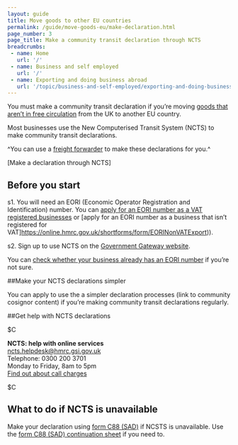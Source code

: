 ```yaml
---
layout: guide
title: Move goods to other EU countries
permalink: /guide/move-goods-eu/make-declaration.html
page_number: 3
page_title: Make a community transit declaration through NCTS
breadcrumbs:
 - name: Home
   url: '/'
 - name: Business and self employed
   url: '/'
 - name: Exporting and doing business abroad
   url: '/topic/business-and-self-employed/exporting-and-doing-business-abroad.html'   
---
```


You must make a community transit declaration if you’re moving [goods that aren’t in free circulation](/link) from the UK to another EU country.

Most businesses use the New Computerised Transit System (NCTS) to make community transit declarations.

^You can use a [freight forwarder](http://www.bifa.org/members) to make these declarations for you.^

[Make a declaration through NCTS]

## Before you start

s1. You will need an EORI (Economic Operator Registration and Identification) number. You can [apply for an EORI number as a VAT registered businesses](https://online.hmrc.gov.uk/shortforms/form/EORIVAT) or [apply for an EORI number as a business that isn’t registered for VAT]https://online.hmrc.gov.uk/shortforms/form/EORINonVATExport)).

s2. Sign up to use NCTS on the [Government Gateway website](http://www.gateway.gov.uk/).

You can [check whether your business already has an EORI number](http://ec.europa.eu/taxation_customs/dds2/eos/eori_validation.jsp?Lang=en) if you’re not sure.

##Make your NCTS declarations simpler

You can apply to use the a simpler declaration processes (link to community cosignor content) if you’re making community transit declarations regularly.

##Get help with NCTS declarations

$C 


**NCTS: help with online services**     
<ncts.helpdesk@hmrc.gsi.gov.uk>     
Telephone: 0300 200 3701   
Monday to Friday, 8am to 5pm     
[Find out about call charges](/call-charges)     


$C  
## What to do if NCTS is unavailable

Make your declaration using [form C88 (SAD)](/government/uploads/system/uploads/attachment_data/file/374245/c88_1-8_.pdf) if NCSTS is unavailable. Use the [form C88 (SAD) continuation sheet](https://www.gov.uk/government/uploads/system/uploads/attachment_data/file/374246/c88_1-8_-cont.pdf) if you need to.
